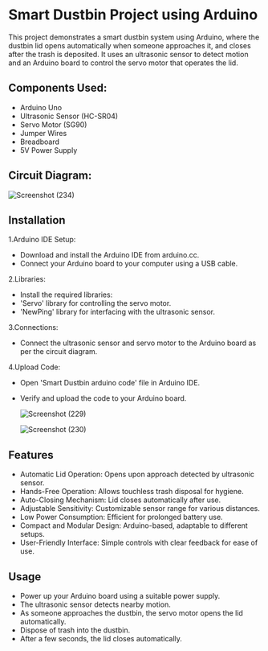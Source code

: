 
# Smart Dustbin Project using Arduino

This project demonstrates a smart dustbin system using Arduino, where the dustbin lid opens automatically when someone approaches it, and closes after the trash is deposited. It uses an ultrasonic sensor to detect motion and an Arduino board to control the servo motor that operates the lid.


## Components Used:
- Arduino Uno
- Ultrasonic Sensor (HC-SR04)
- Servo Motor (SG90)
- Jumper Wires
- Breadboard
- 5V Power Supply




## Circuit Diagram:

![Screenshot (234)](https://github.com/deva2025/Smart-Dustbin/assets/166497101/e5a269f1-f3a1-472b-b738-8dfe7fcc3343)

## Installation

1.Arduino IDE Setup:

- Download and install the Arduino IDE from arduino.cc.
- Connect your Arduino board to your computer using a USB cable.
  
2.Libraries:

- Install the required libraries:
- 'Servo' library for controlling the servo motor.
- 'NewPing' library for interfacing with the ultrasonic sensor.
  
3.Connections:

- Connect the ultrasonic sensor and servo motor to the Arduino board as per the circuit diagram.
  
4.Upload Code:

- Open 'Smart Dustbin arduino code' file in Arduino IDE.
- Verify and upload the code to your Arduino board.
  
  ![Screenshot (229)](https://github.com/deva2025/Smart-Dustbin/assets/166497101/d7675c40-4414-4d50-98a5-f0de4d069866)

  
  ![Screenshot (230)](https://github.com/deva2025/Smart-Dustbin/assets/166497101/edabb1c7-0124-477c-82f2-a4a644ae9156)
    
## Features

- Automatic Lid Operation: Opens upon approach detected by ultrasonic sensor.
- Hands-Free Operation: Allows touchless trash disposal for hygiene.
- Auto-Closing Mechanism: Lid closes automatically after use.
- Adjustable Sensitivity: Customizable sensor range for various distances.
- Low Power Consumption: Efficient for prolonged battery use.
- Compact and Modular Design: Arduino-based, adaptable to different setups.
- User-Friendly Interface: Simple controls with clear feedback for ease of use.







## Usage
 - Power up your Arduino board using a suitable power supply.
- The ultrasonic sensor detects nearby motion.
- As someone approaches the dustbin, the servo motor opens the lid automatically.
- Dispose of trash into the dustbin.
- After a few seconds, the lid closes automatically.

